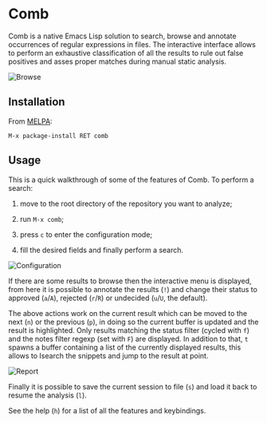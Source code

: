 # Comb

Comb is a native Emacs Lisp solution to search, browse and annotate occurrences
of regular expressions in files. The interactive interface allows to perform an
exhaustive classification of all the results to rule out false positives and
asses proper matches during manual static analysis.

![Browse](https://i.imgur.com/oTdukkl.png)

## Installation

From [MELPA]:

```
M-x package-install RET comb
```

[MELPA]: https://melpa.org/#/getting-started

## Usage

This is a quick walkthrough of some of the features of Comb. To perform a
search:

1. move to the root directory of the repository you want to analyze;

2. run `M-x comb`;

3. press `c` to enter the configuration mode;

4. fill the desired fields and finally perform a search.

![Configuration](https://i.imgur.com/HqSGuHl.png)

If there are some results to browse then the interactive menu is displayed, from
here it is possible to annotate the results (`!`) and change their status to
approved (`a`/`A`), rejected (`r`/`R`) or undecided (`u`/`U`, the default).

The above actions work on the current result which can be moved to the next
(`n`) or the previous (`p`), in doing so the current buffer is updated and the
result is highlighted. Only results matching the status filter (cycled with `f`)
and the notes filter regexp (set with `F`) are displayed. In addition to that,
`t` spawns a buffer containing a list of the currently displayed results, this
allows to Isearch the snippets and jump to the result at point.

![Report](https://i.imgur.com/3eDLpjj.png)

Finally it is possible to save the current session to file (`s`) and load it
back to resume the analysis (`l`).

See the help (`h`) for a list of all the features and keybindings.
